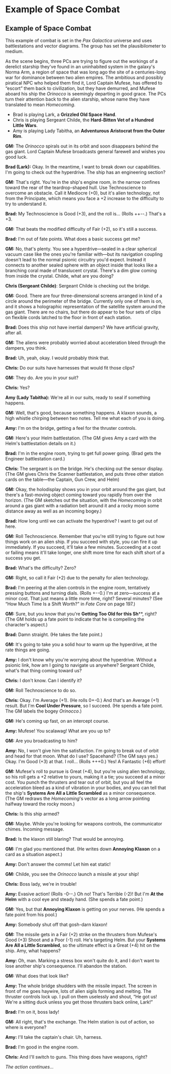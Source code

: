 # Example of Space Combat

## Example of Space Combat

This example of combat is set in the _Pax Galactica_ universe and uses battlestations and vector diagrams. The group has set the plausibilometer to medium.

As the scene begins, three PCs are trying to figure out the workings of a derelict starship they've found in an uninhabited system in the galaxy's Norma Arm, a region of space that was long ago the site of a centuries-long war for dominance between two alien empires. The ambitious and possibly piratical NPC who helped them find it, Lord Captain Mufese, has offered to “escort” them back to civilization, but they have demurred, and Mufese aboard his ship the _Orinocco_ is seemingly departing in good grace. The PCs turn their attention back to the alien starship, whose name they have translated to mean _Homecoming_.

- Brad is playing Lark, a **Grizzled Old Space** **Hand**.
- Chris is playing Sergeant Childe, the **Hard-Bitten Vet of a Hundred Little** **Wars**.
- Amy is playing Lady Tabitha, an **Adventurous Aristocrat from the Outer Rim**.

**GM:** The _Orinocco_ spirals out in its orbit and soon disappears behind the gas giant. Lord Captain Mufese broadcasts general farewell and wishes you good luck.

**Brad (Lark):** Okay. In the meantime, I want to break down our capabilities. I'm going to check out the hyperdrive. The ship has an engineering section?

**GM:** That's right. You're in the ship's engine room, in the narrow confines toward the rear of the teardrop-shaped hull. Use Technoscience to overcome an obstacle. Call it Mediocre (+0), but it's alien technology, not from the Principate, which means you face a +2 increase to the difficulty to try to understand it.

**Brad:** My Technoscience is Good (+3), and the roll is... (Rolls ++--.) That's a +3.

**GM:** That beats the modified difficulty of Fair (+2), so it's still a success.

**Brad:** I'm out of fate points. What does a basic success get me?

**GM:** No, that's plenty. You see a hyperdrive—sealed in a clear spherical vacuum case like the ones you're familiar with—but its navigation coupling doesn't lead to the normal psionic circuitry you'd expect. Instead it connects to another sealed sphere with an object inside that looks like a branching coral made of translucent crystal. There's a dim glow coming from inside the crystal. Childe, what are you doing?

**Chris (Sergeant Childe)**: Sergeant Childe is checking out the bridge.

**GM:** Good. There are four three-dimensional screens arranged in kind of a circle around the perimeter of the bridge. Currently only one of them is on, and it shows a holographic representation of the satellite system around the gas giant. There are no chairs, but there do appear to be four sets of clips on flexible cords latched to the floor in front of each station.

**Brad:** Does this ship not have inertial dampers? We have artificial gravity, after all.

**GM:** The aliens were probably worried about acceleration bleed through the dampers, you think.

**Brad:** Uh, yeah, okay. I would probably think that.

**Chris:** Do our suits have harnesses that would fit those clips?

**GM:** They do. Are you in your suit?

**Chris:** Yes?

**Amy (Lady Tabitha):** We're all in our suits, ready to seal if something happens.

**GM:** Well, that's good, because something happens. A klaxon sounds, a high whistle chirping between two notes. Tell me what each of you is doing.

**Amy:** I'm on the bridge, getting a feel for the thruster controls.

**GM:** Here's your Helm battlestation. (The GM gives Amy a card with the Helm's battlestation details on it.)

**Brad:** I'm in the engine room, trying to get full power going. (Brad gets the Engineer battlestation card.)

**Chris:** The sergeant is on the bridge. He's checking out the sensor display. (The GM gives Chris the Scanner battlestation, and puts three other station cards on the table—the Captain, Gun Crew, and Helm)

**GM:** Okay, the holodisplay shows you in your orbit around the gas giant, but there's a fast-moving object coming toward you rapidly from over the horizon. (The GM sketches out the situation, with the _Homecoming_ in orbit around a gas giant with a radiation belt around it and a rocky moon some distance away as well as an incoming bogey.)

**Brad:** How long until we can activate the hyperdrive? I want to get out of here.

**GM:** Roll Technoscience. Remember that you're still trying to figure out how things work on an alien ship. If you succeed with style, you can fire it up immediately. If you succeed, it'll take a few minutes. Succeeding at a cost or failing means it'll take longer, one shift more time for each shift short of a success you get.

**Brad:** What's the difficulty? Zero?

**GM:** Right, so call it Fair (+2) due to the penalty for alien technology.

**Brad:** I'm peering at the alien controls in the engine room, tentatively pressing buttons and turning dials. (Rolls +--0.) I'm at zero—success at a minor cost. That just means a little more time, right? Several minutes? (See “How Much Time Is a Shift Worth?” in _Fate Core_ on page 197.)

**GM:** Sure, but you know that you're **Getting Too Old for this Sh****, right? (The GM holds up a fate point to indicate that he is compelling the character's aspect.)

**Brad:** Damn straight. (He takes the fate point.)

**GM:** It's going to take you a solid hour to warm up the hyperdrive, at the rate things are going.

**Amy:** I don't know why you're worrying about the hyperdrive. Without a psionic link, how am I going to navigate us anywhere? Sergeant Childe, what's that thing coming toward us?

**Chris:** I don't know. Can I identify it?

**GM:** Roll Technoscience to do so.

**Chris:** Okay. I'm Average (+1). (He rolls 0+-0.) And that's an Average (+1) result. But I'm **Cool Under Pressure**, so I succeed. (He spends a fate point. The GM labels the bogey _Orinocco_.)

**GM:** He's coming up fast, on an intercept course.

**Amy:** Mufese! You scalawag! What are you up to?

**GM:** Are you broadcasting to him?

**Amy:** No, I won't give him the satisfaction. I'm going to break out of orbit and head for that moon. What do I use? Spacehand? (The GM says yes.) Okay. I'm Good (+3) at that. I roll... (Rolls +++0.) Yes! A Fantastic (+6) effort!

**GM:** Mufese's roll to pursue is Great (+4), but you're using alien technology, so his roll gets a +2 relative to yours, making it a tie; you succeed at a minor cost. You punch the thrusters and tear out of orbit, but you all feel the acceleration bleed as a kind of vibration in your bodies, and you can tell that the ship's **Systems Are All a Little Scrambled** as a minor consequence. (The GM redraws the _Homecoming_'s vector as a long arrow pointing halfway toward the rocky moon.)

**Chris:** Is this ship armed?

**GM:** Maybe. While you're looking for weapons controls, the communicator chimes. Incoming message.

**Brad:** Is the klaxon still blaring? That would be annoying.

**GM:** I'm glad you mentioned that. (He writes down **Annoying Klaxon** on a card as a situation aspect.)

**Amy:** Don't answer the comms! Let him eat static!

**GM:** Childe, you see the _Orinocco_ launch a missile at your ship!

**Chris:** Boss lady, we're in trouble!

**Amy:** Evasive action! (Rolls -0--.) Oh no! That's Terrible (-2)! But I'm **At the Helm** with a cool eye and steady hand. (She spends a fate point.)

**GM:** Yes, but that **Annoying Klaxon** is getting on your nerves. (He spends a fate point from his pool.)

**Amy:** Somebody shut off that gosh-darn klaxon!

**GM:** The missile gets in a Fair (+2) strike on the thrusters from Mufese's Good (+3) Shoot and a Poor (-1) roll. He's targeting Helm. But your **Systems Are All a Little Scrambled**, so the ultimate effect is a Great (+4) hit on the ship. Amy, what happens?

**Amy:** Oh, man. Marking a stress box won't quite do it, and I don't want to lose another ship's consequence. I'll abandon the station.

**GM:** What does that look like?

**Amy:** The whole bridge shudders with the missile impact. The screen in front of me goes haywire, lots of alien sigils forming and melting. The thruster controls lock up. I pull on them uselessly and shout, “He got us! We're a sitting duck unless you get those thrusters back online, Lark!”

**Brad:** I'm on it, boss lady!

**GM:** All right, that's the exchange. The Helm station is out of action, so where is everyone?

**Amy:** I'll take the captain's chair. Uh, harness.

**Brad:** I'm good in the engine room.

**Chris:** And I'll switch to guns. This thing does have weapons, right?

_The action continues..._